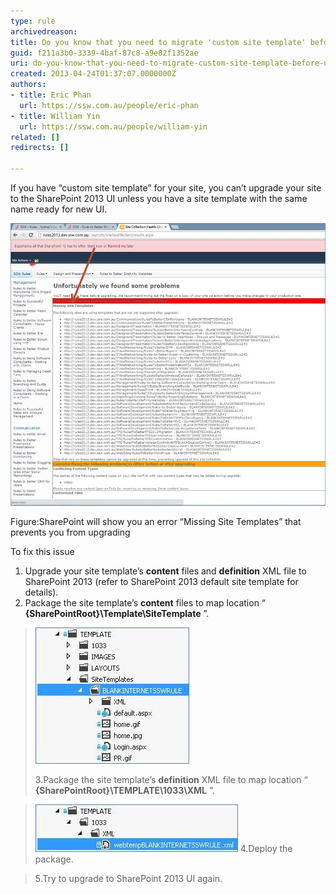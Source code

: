 ```yaml
---
type: rule
archivedreason: 
title: Do you know that you need to migrate 'custom site template' before upgrade to SharePoint 2013 UI?
guid: f211a3b0-3339-4baf-87c8-a9e82f1352ae
uri: do-you-know-that-you-need-to-migrate-custom-site-template-before-upgrade-to-sharepoint-2013-ui
created: 2013-04-24T01:37:07.0000000Z
authors:
- title: Eric Phan
  url: https://ssw.com.au/people/eric-phan
- title: William Yin
  url: https://ssw.com.au/people/william-yin
related: []
redirects: []

---
```


If you have “custom site template” for  your site, you can’t upgrade your site to the SharePoint 2013 UI unless you have a site template with the same name ready for new UI.

![](/rules/do-you-know-that-you-need-to-migrate-custom-site-template-before-upgrade-to-sharepoint-2013-ui/missingSiteTemplateError.jpg)

Figure:SharePoint will show you an error “Missing Site Templates” that prevents you from upgrading

<!--endintro-->

To fix this issue

1. Upgrade your site template’s  **content** files and  **definition** XML file to SharePoint 2013 (refer to SharePoint 2013 default site template for details).
2. Package the site template’s  **content** files to map location “ **{SharePointRoot}\Template\SiteTemplate** ”.




> ![](/rules/do-you-know-that-you-need-to-migrate-custom-site-template-before-upgrade-to-sharepoint-2013-ui/siteTemplateStructure.jpg) 
> 
> 3.Package the site template’s  **definition** XML file to map location “ **{SharePointRoot}\TEMPLATE\1033\XML** ”.






> ![](/rules/do-you-know-that-you-need-to-migrate-custom-site-template-before-upgrade-to-sharepoint-2013-ui/siteTemplateDefinitionFile.jpg)
> 4.Deploy the package.



> 5.Try to upgrade to SharePoint 2013 UI again.


